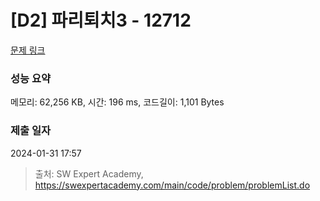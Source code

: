 # [D2] 파리퇴치3 - 12712 

[문제 링크](https://swexpertacademy.com/main/code/problem/problemDetail.do?contestProbId=AXuARWAqDkQDFARa) 

### 성능 요약

메모리: 62,256 KB, 시간: 196 ms, 코드길이: 1,101 Bytes

### 제출 일자

2024-01-31 17:57



> 출처: SW Expert Academy, https://swexpertacademy.com/main/code/problem/problemList.do
